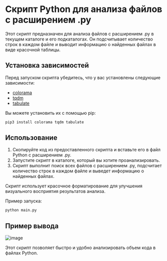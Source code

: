 # Скрипт Python для анализа файлов с расширением .py

Этот скрипт предназначен для анализа файлов с расширением .py в текущем каталоге и его подкаталогах. Он подсчитывает количество строк в каждом файле и выводит информацию о найденных файлах в виде красочной таблицы.

## Установка зависимостей

Перед запуском скрипта убедитесь, что у вас установлены следующие зависимости:

- [colorama](https://pypi.org/project/colorama/)
- [tqdm](https://pypi.org/project/tqdm)
- [tabulate](https://pypi.org/project/tabulate)

Вы можете установить их с помощью pip:

```bash
pip3 install colorama tqdm tabulate
```

## Использование

1. Скопируйте код из предоставленного скрипта и вставьте его в файл Python с расширением .py.
2. Запустите скрипт в каталоге, который вы хотите проанализировать.
3. Скрипт выполнит поиск всех файлов с расширением .py, подсчитает количество строк в каждом файле и выведет информацию о найденных файлах.

Скрипт использует красочное форматирование для улучшения визуального восприятия результатов анализа.

Пример запуска:

```bash
python main.py
```

## Пример вывода

![image](https://github.com/thedeaddan/row_counter/assets/40400854/3262364c-ba69-41e6-aa3d-e886ede42aee)


Этот скрипт позволяет быстро и удобно анализировать объем кода в файлах Python.
